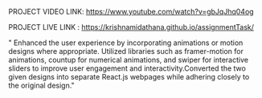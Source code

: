 PROJECT VIDEO LINK: https://www.youtube.com/watch?v=gbJqJhq04og

PROJECT LIVE LINK : https://krishnamidathana.github.io/assignmentTask/ 

" Enhanced the user experience by incorporating animations or motion designs where appropriate. Utilized libraries such as framer-motion for animations, countup for numerical animations, and swiper for interactive sliders to improve user engagement and interactivity.Converted the two given designs into separate React.js webpages while adhering closely to the original design."
